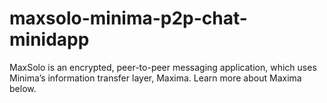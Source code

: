 # maxsolo-minima-p2p-chat-minidapp
MaxSolo is an encrypted, peer-to-peer messaging application, which uses Minima’s information transfer layer, Maxima. Learn more about Maxima below.
